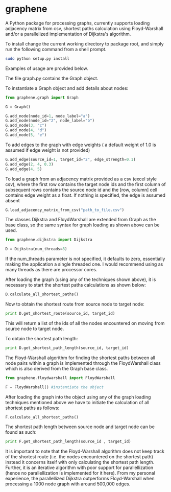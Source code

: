 graphene
========

A Python package for processing graphs, currently supports loading adjacency matrix from csv, shortest paths calculation using Floyd-Warshall and/or a parallelized implementation of Dijkstra's algorithm.

To install change the current working directory to package root, and simply run the following command from a shell prompt.

```bash
sudo python setup.py install
```

Examples of usage are provided below.

The file graph.py contains the Graph object.

To instantiate a Graph object and add details about nodes:

```python
from graphene.graph import Graph

G = Graph()

G.add_node(node_id=1, node_label="a")
G.add_node(node_id="2", node_label="b")
G.add_node(3, "c")
G.add_node(4, "d")
G.add_node(5, "e")
```

To add edges to the graph with edge weights ( a default weight of 1.0 is assumed if edge weight is not provided)

```python
G.add_edge(source_id=1, target_id="2", edge_strength=0.1)
G.add_edge(2, 4, 0.3)
G.add_edge(4, 5)
```

To load a graph from an adjacency matrix provided as a csv (excel style csv), where the first row contains the target node ids and the first column of subsequent rows contains the source node id and the [row, column] cell contains edge weight as a float. If nothing is specified, the edge is assumed absent

```python
G.load_adjacency_matrix_from_csv("path_to_file.csv")
```

The classes Dijkstra and FloydWarshall are extended from Graph as the base class, so the same syntax for graph loading as shown above can be used.

```python
from graphene.dijkstra import Dijkstra

D = Dijkstra(num_threads=8)
```
If the num_threads parameter is not specified, it defaults to zero, essentially making the application a single threaded one. I would recommend using as many threads as there are processor cores.

After loading the graph (using any of the techniques shown above), it is necessary to start the shortest paths calculations as shown below:

```python
D.calculate_all_shortest_paths()
```
Now to obtain the shortest route from source node to target node:

```python
print D.get_shortest_route(source_id, target_id)
```

This will return a list of the ids of all the nodes encountered on moving from source node to target node.

To obtain the shortest path length:

```python
print D.get_shortest_path_length(source_id, target_id)
```

The Floyd-Warshall algorithm for finding the shortest paths between all node pairs within a graph is implemented through the FloydWarshall class which is also derived from the Graph base class.

```python
from graphene.floydwarshall import FloydWarshall

F = FloydWarshall() #instantiate the object
```

After loading the graph into the object using any of the graph loading techniques mentioned above we have to initiate the calculation of all shortest paths as follows:

```python
F.calculate_all_shortest_paths()
```

The shortest path length between source node and target node can be found as such:

```python
print F.get_shortest_path_length(source_id , target_id)
```
It is important to note that the Floyd-Warshall algorithm does not keep track of the shortest route (i.e. the nodes encountered on the shortest path) instead it concerns itself with only calculating the shortest path length. Further, it is an iterative algorithm with poor support for parallellization (hence no parallellization is implemented for it here). From my personal experience, the parallellized Dijkstra outperforms Floyd-Warshall when processing a 1000 node graph with around 500,000 edges.
